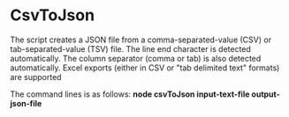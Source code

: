 # CsvToJson

The script creates a JSON file from a comma-separated-value (CSV) or tab-separated-value (TSV) file. 
The line end character is detected automatically. The column separator (comma or tab) is also detected automatically. Excel exports (either in CSV or "tab delimited text" formats) are supported

The command lines is as follows: 
**node csvToJson input-text-file output-json-file**

